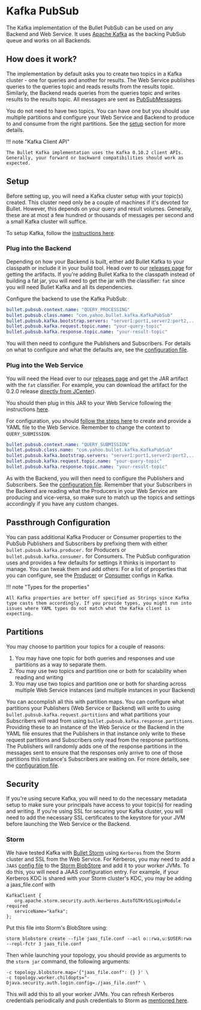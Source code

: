 # Kafka PubSub

The Kafka implementation of the Bullet PubSub can be used on any Backend and Web Service. It uses [Apache Kafka](https://kafka.apache.org) as the backing PubSub queue and works on all Backends.

## How does it work?

The implementation by default asks you to create two topics in a Kafka cluster - one for queries and another for results. The Web Service publishes queries to the queries topic and reads results from the results topic. Similarly, the Backend reads queries from the queries topic and writes results to the results topic. All messages are sent as [PubSubMessages](architecture.md#messages).

You do not need to have two topics. You can have one but you should use multiple partitions and configure your Web Service and Backend to produce to and consume from the right partitions. See the [setup](#configuration) section for more details.

!!! note "Kafka Client API"

    The Bullet Kafka implementation uses the Kafka 0.10.2 client APIs. Generally, your forward or backward compatibilities should work as expected.

## Setup

Before setting up, you will need a Kafka cluster setup with your topic(s) created. This cluster need only be a couple of machines if it's devoted for Bullet. However, this depends on your query and result volumes. Generally, these are at most a few hundred or thousands of messages per second and a small Kafka cluster will suffice.

To setup Kafka, follow the [instructions here](https://kafka.apache.org/quickstart).

### Plug into the Backend

Depending on how your Backend is built, either add Bullet Kafka to your classpath or include it in your build tool. Head over to our [releases page](../releases.md#bullet-kafka) for getting the artifacts. If you're adding Bullet Kafka to the classpath instead of building a fat jar, you will need to get the jar with the classifier: ```fat``` since you will need Bullet Kafka and all its dependencies.

Configure the backend to use the Kafka PubSub:

```yaml
bullet.pubsub.context.name: "QUERY_PROCESSING"
bullet.pubsub.class.name: "com.yahoo.bullet.kafka.KafkaPubSub"
bullet.pubsub.kafka.bootstrap.servers: "server1:port1,server2:port2,..."
bullet.pubsub.kafka.request.topic.name: "your-query-topic"
bullet.pubsub.kafka.response.topic.name: "your-result-topic"
```

You will then need to configure the Publishers and Subscribers. For details on what to configure and what the defaults are, see the [configuration file](https://github.com/yahoo/bullet-kafka/blob/master/src/main/resources/bullet_kafka_defaults.yaml).

### Plug into the Web Service

You will need the Head over to our [releases page](../releases.md#bullet-kafka) and get the JAR artifact with the ```fat``` classifier. For example, you can download the artifact for the 0.2.0 release [directly from JCenter](http://jcenter.bintray.com/com/yahoo/bullet/bullet-kafka/0.2.0/)).

You should then plug in this JAR to your Web Service following the instructions [here](../ws/setup.md#launch).

For configuration, you should [follow the steps here](../ws/setup.md#pubsub-configuration) to create and provide a YAML file to the Web Service. Remember to change the context to ```QUERY_SUBMISSION```.

```yaml
bullet.pubsub.context.name: "QUERY_SUBMISSION"
bullet.pubsub.class.name: "com.yahoo.bullet.kafka.KafkaPubSub"
bullet.pubsub.kafka.bootstrap.servers: "server1:port1,server2:port2,..."
bullet.pubsub.kafka.request.topic.name: "your-query-topic"
bullet.pubsub.kafka.response.topic.name: "your-result-topic"
```

As with the Backend, you will then need to configure the Publishers and Subscribers. See the [configuration file](https://github.com/yahoo/bullet-kafka/blob/master/src/main/resources/bullet_kafka_defaults.yaml). Remember that your Subscribers in the Backend are reading what the Producers in your Web Service are producing and vice-versa, so make sure to match up the topics and settings accordingly if you have any custom changes.

## Passthrough Configuration

You can pass additional Kafka Producer or Consumer properties to the PubSub Publishers and Subscribers by prefixing them with either ```bullet.pubsub.kafka.producer.``` for Producers or ```bullet.pubsub.kafka.consumer.``` for Consumers. The PubSub configuration uses and provides a few defaults for settings it thinks is important to manage. You can tweak them and add others. For a list of properties that you can configure, see the [Producer](https://kafka.apache.org/0102/documentation.html#producerconfigs) or [Consumer](https://kafka.apache.org/0102/documentation.html#newconsumerconfigs) configs in Kafka.

!!! note "Types for the properties"

    All Kafka properties are better off specified as Strings since Kafka type casts them accordingly. If you provide types, you might run into issues where YAML types do not match what the Kafka client is expecting.

## Partitions

You may choose to partition your topics for a couple of reasons:

1. You may have one topic for both queries and responses and use partitions as a way to separate them.
2. You may use two topics and partition one or both for scalability when reading and writing
3. You may use two topics and partition one or both for sharding across multiple Web Service instances (and multiple instances in your Backend)

You can accomplish all this with partition maps. You can configure what partitions your Publishers (Web Service or Backend) will write to using ```bullet.pubsub.kafka.request.partitions``` and what partitions your Subscribers will read from using ```bullet.pubsub.kafka.response.partitions```. Providing these to an instance of the Web Service or the Backend in the YAML file ensures that the Publishers in that instance only write to these request partitions and Subscribers only read from the response partitions. The Publishers will randomly adds one of the response partitions in the messages sent to ensure that the responses only arrive to one of those partitions this instance's Subscribers are waiting on. For more details, see the [configuration file](https://github.com/yahoo/bullet-kafka/blob/master/src/main/resources/bullet_kafka_defaults.yaml).

## Security

If you're using secure Kafka, you will need to do the necessary metadata setup to make sure your principals have access to your topic(s) for reading and writing. If you're using SSL for securing your Kafka cluster, you will need to add the necessary SSL certificates to the keystore for your JVM before launching the Web Service or the Backend.

### Storm

We have tested Kafka with [Bullet Storm](../releases.md#bullet-storm) using ```Kerberos``` from the Storm cluster and SSL from the Web Service. For Kerberos, you may need to add a ```JAAS``` [config file](https://docs.oracle.com/javase/7/docs/technotes/guides/security/jgss/tutorials/LoginConfigFile.html) to the [Storm BlobStore](http://storm.apache.org/releases/1.1.0/distcache-blobstore.html) and add it to your worker JVMs. To do this, you will need a JAAS configuration entry. For example, if your Kerberos KDC is shared with your Storm cluster's KDC, you may be adding a jaas_file.conf with

```
KafkaClient {
   org.apache.storm.security.auth.kerberos.AutoTGTKrb5LoginModule required
   serviceName="kafka";
};
```

Put this file into Storm's BlobStore using:

```
storm blobstore create --file jaas_file.conf --acl o::rwa,u:$USER:rwa --repl-fctr 3 jaas_file.conf
```

Then while launching your topology, you should provide as arguments to the ```storm jar``` command, the following arguments:
```
-c topology.blobstore.map='{"jaas_file.conf": {} }' \
-c topology.worker.childopts="-Djava.security.auth.login.config=./jaas_file.conf" \
```

This will add this to all your worker JVMs. You can refresh Kerberos credentials periodically and push credentials to Storm as [mentioned here](storm-drpc.md#security).
